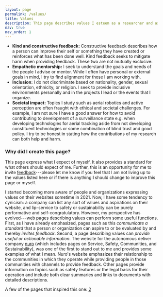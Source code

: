 ```yaml
---
layout: page
permalink: /values/
title: Values
description: This page describes values I esteem as a researcher and as a mentor or advisor (and which I hope to live up to).
nav: true
nav_order: 1
---
```


* **Kind and constructive feedback:**
Constructive feedback describes how a person can improve their self or
something they have created or reinforces what has been done well.
Kind feedback seeks to mitigate harm when providing feedback.
These two are not mutually exclusive.
* **Empathetic mentorship:**
I seek to understand the goals and needs of the people I advise or mentor.
While I often have personal or external goals in mind, I try to find alignment
for those I am working with.
* **Inclusion:**
I do not discriminate based on
nationality, gender, sexual orientation, ethnicity, or religion.
I seek to provide inclusive environments personally and in the projects I lead
or the events that I organize.
* **Societal impact:**
Topics I study such as aerial robotics and active perception are often fraught
with ethical and societal challenges.
For example, I am not sure I have a good answer for how to avoid contributing to
development of a surveillance state
e.g. when developing technologies for aerial tracking aside from not developing
constituent technologies or some combination of blind trust and good policy.
I try to be honest in stating how the contributions of my research can both help
and harm.

### Why did I create this page?

This page express what I expect of myself.
It also provides a standard for what others should expect of me.
Further, this is an opportunity for me to invite
[feedback](mailto:micahcorah@gmail.com)---please let me know if
you feel that I am not living up to the values listed here or if there is
anything I should change to improve this page or myself.

I started becoming more aware of people and organizations expressing values
on their websites sometime in 2021.
Now, I have some tendency to cynicism: a company can list any sort of values and
aspirations on their website, and lip-service to safety or sustainability can be
purely performative and self-congratulatory.
However, my perspective has evolved---web pages describing values can perform
some useful functions.
First, as I have already emphasized, pages such as this
*communicate a standard* that a person or organization can aspire to or be
evaluated by and thereby *invites feedback*.
Second, a page describing values can *provide useful or actionable information*.
The website for the autonomous deliver company
[nuro](https://www.nuro.ai/)
(which includes pages on Service, Safety, Communities, and Sustainability),
was one of the first to stand out to me and provides some examples of what I
mean.
Nuro's website emphasizes their relationship to the communities in which they
operate while providing people in those communities with channels to provide
feedback.
Other pages provide information on topics such as safety features or the legal
basis for their operation and include both clear summaries and links to
documents with detailed descriptions.

A few of the pages that inspired this one:
[2](http://collab.me.vt.edu/values/)
